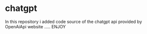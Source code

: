 # chatgpt
In this repository i added code source of the chatgpt api provided by OpenAiApi website ..... ENJOY
